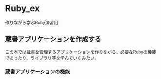 # Ruby_ex
作りながら学ぶRuby演習用

## 蔵書アプリケーションを作成する

この本では蔵書を管理するアプリケーションを作りながら、必要なRubyの機能であったり、ライブラリ等を学んでいくみたい。

### 蔵書アプリケーションの機能


